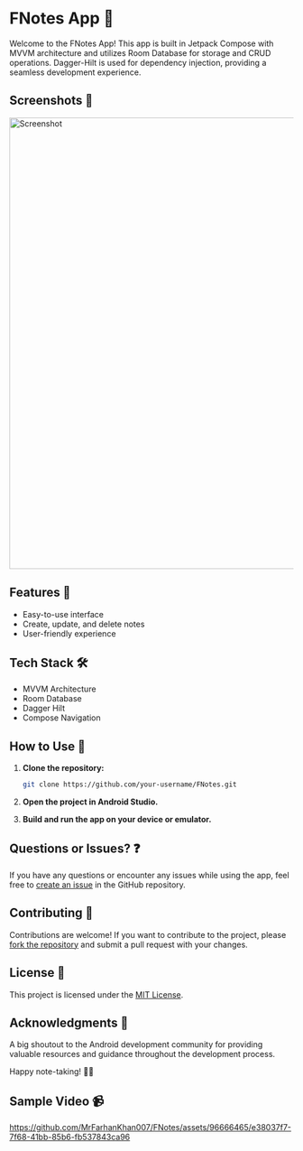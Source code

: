 # FNotes App 📝

Welcome to the FNotes App! This app is built in Jetpack Compose with MVVM architecture and utilizes Room Database for storage and CRUD operations. Dagger-Hilt is used for dependency injection, providing a seamless development experience.

## Screenshots 📸
<img src="https://shorturl.at/JMV05" alt="Screenshot" width="800">

## Features 🌟

- Easy-to-use interface
- Create, update, and delete notes
- User-friendly experience

## Tech Stack 🛠️

- MVVM Architecture
- Room Database
- Dagger Hilt
- Compose Navigation

## How to Use 🚀

1. **Clone the repository:**
   ```bash
   git clone https://github.com/your-username/FNotes.git
   ```

2. **Open the project in Android Studio.**

3. **Build and run the app on your device or emulator.**

## Questions or Issues? ❓

If you have any questions or encounter any issues while using the app, feel free to [create an issue](https://github.com/your-username/notes-app/issues) in the GitHub repository.

## Contributing 🤝

Contributions are welcome! If you want to contribute to the project, please [fork the repository](https://github.com/your-username/notes-app/fork) and submit a pull request with your changes.

## License 📜

This project is licensed under the [MIT License](LICENSE).

## Acknowledgments 👏

A big shoutout to the Android development community for providing valuable resources and guidance throughout the development process.

Happy note-taking! 📝✨

## Sample Video 📹
https://github.com/MrFarhanKhan007/FNotes/assets/96666465/e38037f7-7f68-41bb-85b6-fb537843ca96
